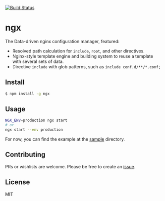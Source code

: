 [![Build Status](https://travis-ci.org/kaelzhang/node-ngx.svg?branch=master)](https://travis-ci.org/kaelzhang/node-ngx)
<!-- optional appveyor tst
[![Windows Build Status](https://ci.appveyor.com/api/projects/status/github/kaelzhang/node-ngx?branch=master&svg=true)](https://ci.appveyor.com/project/kaelzhang/node-ngx)
-->
<!-- optional npm version
[![NPM version](https://badge.fury.io/js/ngx.svg)](http://badge.fury.io/js/ngx)
-->
<!-- optional npm downloads
[![npm module downloads per month](http://img.shields.io/npm/dm/ngx.svg)](https://www.npmjs.org/package/ngx)
-->
<!-- optional dependency status
[![Dependency Status](https://david-dm.org/kaelzhang/node-ngx.svg)](https://david-dm.org/kaelzhang/node-ngx)
-->

# ngx

The Data-driven nginx configuration manager, featured:

- Resolved path calculation for `include`, `root`, and other directives.
- Nginx-style template engine and building system to reuse a template with several sets of data.
- Directive `include` with glob patterns, such as `include conf.d/**/*.conf;`

## Install

```sh
$ npm install -g ngx
```

## Usage

```sh
NGX_ENV=production ngx start
# or
ngx start --env production
```

For now, you can find the example at the [sample](https://github.com/kaelzhang/node-ngx/tree/master/sample) directory.

## Contributing

PRs or wishlists are welcome. Please be free to create an [issue](https://github.com/kaelzhang/node-ngx/issues/new).

## License

MIT
